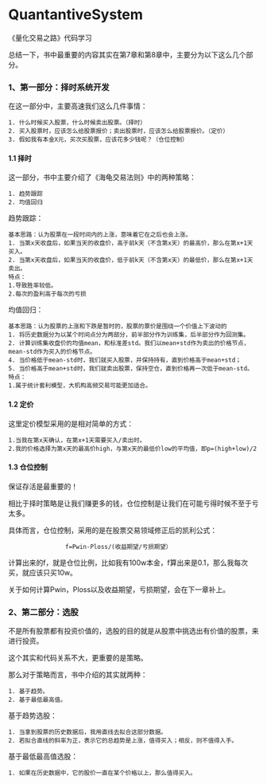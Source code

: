 # QuantantiveSystem
《量化交易之路》代码学习

总结一下，书中最重要的内容其实在第7章和第8章中，主要分为以下这么几个部分。

### 1、第一部分：择时系统开发
在这一部分中，主要高速我们这么几件事情：

    1. 什么时候买入股票，什么时候卖出股票。（择时）
    2. 买入股票时，应该怎么给股票报价；卖出股票时，应该怎么给股票报价。（定价）
    3. 假如我有本金X元，买次买股票，应该花多少钱呢？（仓位控制）

#### 1.1 择时
这一部分，书中主要介绍了《海龟交易法则》中的两种策略：

    1. 趋势跟踪
    2. 均值回归

趋势跟踪：

    基本思路：认为股票在一段时间内的上涨，意味着它在之后也会上涨。
    1. 当第x天收盘后，如果当天的收盘价，高于前k天（不含第x天）的最高价，那么在第x+1天买入。
    2. 当第x天收盘后，如果当天的收盘价，低于前k天（不含第x天）的最低价，那么在第x+1天卖出。
    特点：
    1.导致胜率较低。
    2.每次的盈利高于每次的亏损

均值回归：

    基本思路：认为股票的上涨和下跌是暂时的，股票的票价是围绕一个价值上下波动的
    1. 将历史数据分为以某个时间点分为两部分，前半部分作为训练集，后半部分作为回测集。
    2. 计算训练集收盘价的均值mean，和标准差std。我们以mean+std作为卖出的价格节点，mean-std作为买入的价格节点。
    4. 当价格低于mean-std时，我们就买入股票，并保持持有，直到价格高于mean+std；
    5. 当价格高于mean+std时，我们就卖出股票，保持空仓，直到价格再一次低于mean-std。
    特点：
    1.属于统计套利模型，大机构高频交易可能更加适合。

#### 1.2 定价

这里定价模型采用的是相对简单的方式：

    1.当我在第x天确认，在第x+1天需要买入/卖出时。
    2.我的价格选择为第x天的最高价high，与第x天的最低价low的平均值，即p=(high+low)/2

#### 1.3 仓位控制
保证存活是最重要的！

相比于择时策略是让我们赚更多的钱，仓位控制是让我们在可能亏得时候不至于亏太多。

具体而言，仓位控制，采用的是在股票交易领域修正后的凯利公式：

                    f=Pwin-Ploss/(收益期望/亏损期望）

计算出来的f，就是仓位比例，比如我有100w本金，f算出来是0.1，那么我每次买，就应该只买10w。

关于如何计算Pwin，Ploss以及收益期望，亏损期望，会在下一章补上。

### 2、第二部分：选股

不是所有股票都有投资价值的，选股的目的就是从股票中挑选出有价值的股票，来进行投资。

这个其实和代码关系不大，更重要的是策略。

那么对于策略而言，书中介绍的其实就两种：

    1. 基于趋势。
    2. 基于最低最高值。

基于趋势选股：

    1. 当拿到股票的历史数据后，我用直线去拟合这部分数据。
    2. 若拟合直线的斜率为正，表示它的总趋势是上涨，值得买入；相反，则不值得入手。

基于最低最高值选股：

    1. 如果在历史数据中，它的股价一直在某个价格以上，那么值得买入。